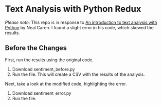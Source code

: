 Text Analysis with Python Redux
========================

*Please note:* This repo is in response to [An introduction to text analysis with Python](http://nealcaren.web.unc.edu/an-introduction-to-text-analysis-with-python-part-1/) by Neal Caren. I found a slight error in his code, which skewed the results. 

Before the Changes
--------------

First, run the results using the original code. 

1. Download sentiment_before.py
2. Run the file. This will create a CSV with the results of the analysis. 

Next, take a look at the modified code, highlighting the error.

1. Download sentiment_error.py
2. Run the file. 
